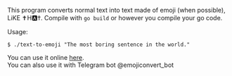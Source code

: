 This program converts normal text into text made of emoji (when possible), Lℹ️KE ✝️H🅰️✝️.
Compile with `go build` or however you compile your go code.

Usage:
```
$ ./text-to-emoji "The most boring sentence in the world."
```

You can use it online [here](http://supersraka.ddns.net/emoji/tool.php?lang=en).  
You can also use it with Telegram bot @emojiconvert\_bot  
